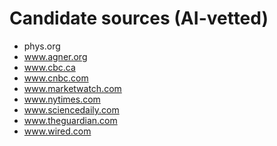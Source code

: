 # Candidate sources (AI-vetted)
- phys.org
- www.agner.org
- www.cbc.ca
- www.cnbc.com
- www.marketwatch.com
- www.nytimes.com
- www.sciencedaily.com
- www.theguardian.com
- www.wired.com
